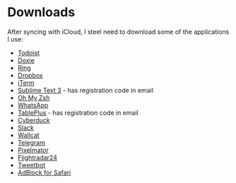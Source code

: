 # Downloads

After syncing with iCloud, I steel need to download some of the applications I use:

- [Todoist](https://todoist.com/downloads/mac)
- [Doxie](https://help.getdoxie.com/doxieone/)
- [Ring](https://ring.com/gettheapp)
- [Dropbox](https://www.dropbox.com/install)
- [iTerm](https://iterm2.com/downloads.html)
- [Sublime Text 3](https://www.sublimetext.com/3) - has registration code in email
- [Oh My Zsh](https://ohmyz.sh)
- [WhatsApp](https://www.whatsapp.com/download/)
- [TablePlus](https://tableplus.io) - has registration code in email
- [Cyberduck](https://cyberduck.io/download/)
- [Slack](https://itunes.apple.com/il/app/slack/id803453959?mt=12)
- [Wallcat](https://itunes.apple.com/il/app/wallcat/id1000397973?mt=12)
- [Telegram](https://itunes.apple.com/il/app/telegram/id747648890?mt=12)
- [Pixelmator](https://itunes.apple.com/il/app/pixelmator/id407963104?mt=12)
- [Flightradar24](https://itunes.apple.com/il/app/flightradar24/id439632992?mt=12)
- [Tweetbot](https://itunes.apple.com/il/app/tweetbot-3-for-twitter/id1384080005?mt=12)
- [AdBlock for Safari](https://itunes.apple.com/il/app/adblock-for-safari/id1402042596?mt=12)
